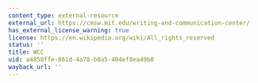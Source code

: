 ```yaml
---
content_type: external-resource
external_url: https://cmsw.mit.edu/writing-and-communication-center/
has_external_license_warning: true
license: https://en.wikipedia.org/wiki/All_rights_reserved
status: ''
title: WCC
uid: a4858ffe-861d-4a78-b0a5-404ef8ea49b0
wayback_url: ''
---
```

